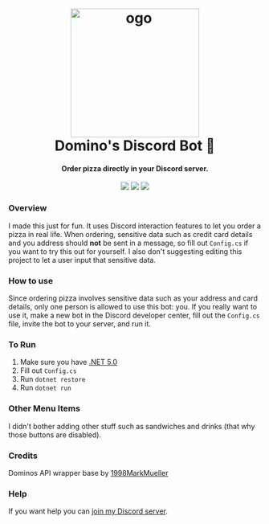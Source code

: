 <h1 align="center">

<img src="https://cdn.discordapp.com/avatars/904835371592986646/e275acba013dd34d71fe00c4bc389606.png?size=128" alt="ogo" width="256"/>
<br/>
Domino's Discord Bot 🍕
</h1>

<h4 align="center">Order pizza directly in your Discord server.</h4>

<div align="center">

[<img src="https://discordapp.com/api/guilds/735263201612005472/widget.png?style=shield">](https://discord.gg/ga9V5pa)
<img src="https://img.shields.io/badge/-.NET%205.0-blueviolet">
[<img src="https://img.shields.io/badge/-View%20on%20Tik%20Tok-%23E62254">](https://www.tiktok.com/@william.welsh/video/7035494368865799470)

</div>

### Overview

I made this just for fun. It uses Discord interaction features to let you order a pizza in real life. When ordering, sensitive data such as credit card details and you address should <strong>not</strong> be sent in a message, so fill out `Config.cs` if you want to try this out for yourself. I also don't suggesting editing this project to let a user input that sensitive data.

### How to use

Since ordering pizza involves sensitive data such as your address and card details, only one person is allowed to use this bot: you. If you really want to use it, make a new bot in the Discord developer center, fill out the `Config.cs` file, invite the bot to your server, and run it.

### To Run
1. Make sure you have [.NET 5.0](https://dotnet.microsoft.com/download/dotnet/5.0)   
2. Fill out `Config.cs`  
3. Run `dotnet restore`  
4. Run `dotnet run`  

### Other Menu Items

I didn't bother adding other stuff such as sandwiches and drinks (that why those buttons are disabled).

### Credits

Dominos API wrapper base by [1998MarkMueller](https://github.com/1998MarkMueller/Dominos-API-CSharp)

### Help

If you want help you can [join my Discord server](https://discord.gg/ga9V5pa).
